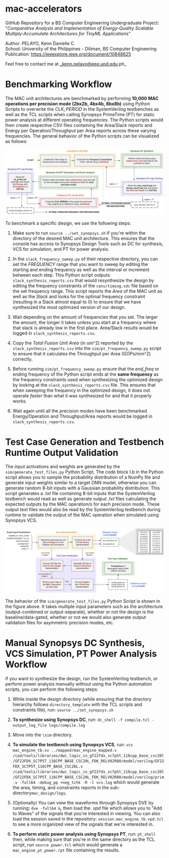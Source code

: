 # mac-accelerators
GitHub Repository for a BS Computer Engineering Undergraduate Project:\
"_Comparative Analysis and Implementation of Energy-Quality Scalable Multiply-Accumulate Architectures for TinyML Applications_" 

Author: PELAYO, Kenn Danielle C.\
School: University of the Philippines - Diliman, BS Computer Engineering
Publication: https://ieeexplore.ieee.org/document/10848625

Feel free to contact me at _kenn.pelayo@eee.upd.edu.ph_

# Benchmarking Workflow

The MAC unit architectures are benchmarked by performing **10,000 MAC operations per precision mode (2bx2b, 4bx4b, 8bx8b)** using Python Scripts to overwrite the _CLK_PERIOD_ in the SystemVerilog testbenches as well as the TCL scripts when calling Synopsys PrimeTime (PT) for static power analysis at different operating frequencies. The Python scripts would then create respective CSV files containing the Area/Slack reports and Energy per Operation/Throughput per Area reports across these varying frequencies. The general behavior of the Python scripts can be visualized as follows:

![Benchmarking Workflow](https://github.com/kenn1028/mac-accelerators/blob/main/.images/1_benchmarking_flow.png?raw=true)

To benchmark a specific design, we use the following steps:

1. Make sure to run ``source ../set_synopsys.sh`` if you're within the directory of the desired MAC unit architecture. This ensures that the console has access to Synopsys Design Tools such as DC for synthesis, VCS for simulation, and PT for power analysis.

2. In the ``slack_frequency_sweep.py`` of their respective directory, you can set the _FREQUENCY_ range that you want to sweep by editing the starting and ending frequency as well as the interval or increment between each step. This Python script outputs ``slack_synthesis_reports.csv`` that would resynthesize the design by editing the frequency constraints of the ``cons/timing.sdc`` file based on the set frequency range. This script reports the _Area_ of the MAC unit as well as the _Slack_ and looks for the optimal frequency constraint (resulting in a Slack almost equal to 0) to ensure that we have synthesized the most optimized version of our design.

3. Wait depending on the amount of frequencies that you set. The larger the amount, the longer it takes unless you start at a frequency where that slack is already low in the first place. Area/Slack results would be logged in ``slack_synthesis_reports.csv``.

4. Copy the _Total Fusion Unit Area_ (in um^2) reported by the ``slack_synthesis_reports.csv`` into the ``sim/pt_frequency_sweep.py`` script to ensure that it calculates the Throughput per Area (GOPs/mm^2) correctly.

5. Before running ``sim/pt_frequency_sweep.py`` ensure that the _end_freq_ or ending frequency of the Python script ends at the **same frequency** as the frequency constraints used when synthesizing the optimized design by looking at the ``slack_synthesis_reports.csv`` file. This ensures that when sweeping the frequency in the optimized design, it does not operate _faster_ than what it was synthesized for and that it properly works.

6. Wait again until all the precision modes have been benchmarked. Energy/Operation and Throughput/Area reports would be logged in ``slack_synthesis_reports.csv``.

# Test Case Generation and Testbench Runtime Output Validation

The input activations and weights are generated by the ``sim/generate_test_files.py`` Python Script. The code block I.b in the Python script allows you to sample the probability distribution of a NumPy file and generate input weights similar to a target DNN model, otherwise you can generate random 8-bit inputs with a Gaussian probability distribution. This script generates a _.txt_ file containing 8-bit inputs that the SystemVerilog testbench would read as well as generate output _.txt_ files calculating the expected outputs by the MAC operation/s for each precision mode. These output text files would also be read by the SystemVerilog testbench during runtime to validate the output of the MAC operation when simulated using Synopsys VCS.

![Test Case Generation Workflow](https://github.com/kenn1028/mac-accelerators/blob/main/.images/2_testcase_gen_valid_flow.png?raw=true)

The behavior of the ``sim/generate_test_files.py`` Python Script is shown in the figure above. It takes multiple input parameters such as the architecture (output-combined or output-separate), whether or not the design is the baseline/data-gated, whether or not we would also generate output validation files for asymmetric precision modes, etc.

# Manual Synopsys DC Synthesis, VCS Simulation, PT Power Analysis Workflow

If you want to synthesize the design, run the SystemVerilog testbench, or perform power analysis manually without using the Python automation scripts, you can perform the following steps:

1. While inside the design directory (while ensuring that the directory hierarchy follows ``directory_template`` with the TCL scripts and constraints file), run: ``source ../set_synopsys.sh``

2. **To synthesize using Synopsys DC**, run: ``dc_shell -f compile.tcl -output_log_file logs/compile.log``

3. Move into the ``\sim`` directory.

4. **To simulate the testbench using Synopsys VCS**, run: ``vcs mac_engine_tb.sv ../mapped/mac_engine_mapped.v /cad/tools/libraries/dwc_logic_in_gf22fdx_sc7p5t_116cpp_base_csc20l/GF22FDX_SC7P5T_116CPP_BASE_CSC20L_FDK_RELV02R80/model/verilog/GF22FDX_SC7P5T_116CPP_BASE_CSC20L.v /cad/tools/libraries/dwc_logic_in_gf22fdx_sc7p5t_116cpp_base_csc20l/GF22FDX_SC7P5T_116CPP_BASE_CSC20L_FDK_RELV02R80/model/verilog/prim.v -full64 -debug_pp +neg_tchk -R -l vcs.log`` which would generate the area, timing, and constraints reports in the sub-directory``mac_design/logs``.

5. (Optionally) You can view the waveforms through Synopsys DVE by running: ``dve -full64 &``, then load the _.vpd_ file which allows you to "Add to Waves" of the signals that you're interested in viewing. You can also load the session saved in the repository: ``session.mac_engine_tb.vpd.tcl`` to see a more organized view of the signals that we're interested in.

6. **To perform static power analysis using Synopsys PT**, run: ``pt_shell`` then, while making sure that you're in the same directory as the TCL script, run ``source power.tcl`` which would generate a ``mac_engine_pt_power.rpt`` file containing the results.
